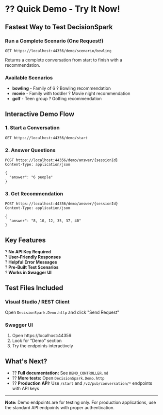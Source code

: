 # ?? Quick Demo - Try It Now!

## Fastest Way to Test DecisionSpark

### Run a Complete Scenario (One Request!)
```http
GET https://localhost:44356/demo/scenario/bowling
```

Returns a complete conversation from start to finish with a recommendation.

### Available Scenarios
- **bowling** - Family of 6 ? Bowling recommendation
- **movie** - Family with toddler ? Movie night recommendation
- **golf** - Teen group ? Golfing recommendation

## Interactive Demo Flow

### 1. Start a Conversation
```http
GET https://localhost:44356/demo/start
```

### 2. Answer Questions
```http
POST https://localhost:44356/demo/answer/{sessionId}
Content-Type: application/json

{
  "answer": "6 people"
}
```

### 3. Get Recommendation
```http
POST https://localhost:44356/demo/answer/{sessionId}
Content-Type: application/json

{
  "answer": "8, 10, 12, 35, 37, 40"
}
```

## Key Features
? **No API Key Required**  
? **User-Friendly Responses**  
? **Helpful Error Messages**  
? **Pre-Built Test Scenarios**  
? **Works in Swagger UI**  

## Test Files Included

### Visual Studio / REST Client
Open `DecisionSpark.Demo.http` and click "Send Request"

### Swagger UI
1. Open https://localhost:44356
2. Look for "Demo" section
3. Try the endpoints interactively

## What's Next?

- ?? **Full documentation:** See `DEMO_CONTROLLER.md`
- ?? **More tests:** Open `DecisionSpark.Demo.http`
- ?? **Production API:** Use `/start` and `/v2/pub/conversation/*` endpoints with API keys

---

**Note:** Demo endpoints are for testing only. For production applications, use the standard API endpoints with proper authentication.
